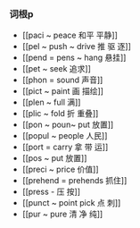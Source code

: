 ### 词根p
- [[paci ~ peace 和平 平静]]
- [[pel ~ push  ~ drive 推 驱 逐]]
- [[pend = pens ~ hang 悬挂]]
- [[pet  ~ seek 追求]]
- [[phon = sound 声音]]
- [[pict ~ paint 画 描绘]]
- [[plen ~ full  满]]
- [[plic ~ fold 折  重叠]]
- [[pon ~ poun~ put 放置]]
- [[popul ~ people 人民]]
- [[port = carry 拿 带 运]]
- [[pos ~ put 放置]]
- [[preci ~ price 价值]]
- [[prehend = prehends 抓住]]
- [[press - 压 按]]
- [[punct ~ point pick 点 刺]]
- [[pur ~ pure 清 净 纯]]